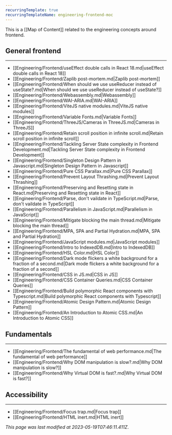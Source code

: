 ```yaml
---
recurringTemplate: true
recurringTemplateName: engineering-frontend-moc
---
```


This is a [[Map of Content]] related to the engineering concepts around frontend.

## General frontend
---
- [[Engineering/Frontend/useEffect double calls in React 18.md|useEffect double calls in React 18]]
- [[Engineering/Frontend/Zaplib post-mortem.md|Zaplib post-mortem]]
- [[Engineering/Frontend/When should we use useReducer instead of useState?.md|When should we use useReducer instead of useState?]]
- [[Engineering/Frontend/Webassembly.md|Webassembly]]
- [[Engineering/Frontend/WAI-ARIA.md|WAI-ARIA]]
- [[Engineering/Frontend/ViteJS native modules.md|ViteJS native modules]]
- [[Engineering/Frontend/Variable Fonts.md|Variable Fonts]]
- [[Engineering/Frontend/ThreeJS/Cameras in ThreeJS.md|Cameras in ThreeJS]]
- [[Engineering/Frontend/Retain scroll position in infinite scroll.md|Retain scroll position in infinite scroll]]
- [[Engineering/Frontend/Tackling Server State complexity in Frontend Development.md|Tackling Server State complexity in Frontend Development]]
- [[Engineering/Frontend/Singleton Design Pattern in Javascript.md|Singleton Design Pattern in Javascript]]
- [[Engineering/Frontend/Pure CSS Parallax.md|Pure CSS Parallax]]
- [[Engineering/Frontend/Prevent Layout Thrashing.md|Prevent Layout Thrashing]]
- [[Engineering/Frontend/Preserving and Resetting state in React.md|Preserving and Resetting state in React]]
- [[Engineering/Frontend/Parse, don't vaildate in TypeScript.md|Parse, don't vaildate in TypeScript]]
- [[Engineering/Frontend/Parallelism in JavaScript.md|Parallelism in JavaScript]]
- [[Engineering/Frontend/Mitigate blocking the main thread.md|Mitigate blocking the main thread]]
- [[Engineering/Frontend/MPA, SPA and Partial Hydration.md|MPA, SPA and Partial Hydration]]
- [[Engineering/Frontend/JavaScript modules.md|JavaScript modules]]
- [[Engineering/Frontend/Intro to IndexedDB.md|Intro to IndexedDB]]
- [[Engineering/Frontend/HSL Color.md|HSL Color]]
- [[Engineering/Frontend/Dark mode flickers a white background for a fraction of a second.md|Dark mode flickers a white background for a fraction of a second]]
- [[Engineering/Frontend/CSS in JS.md|CSS in JS]]
- [[Engineering/Frontend/CSS Container Queries.md|CSS Container Queries]]
- [[Engineering/Frontend/Build polymorphic React components with Typescript.md|Build polymorphic React components with Typescript]]
- [[Engineering/Frontend/Atomic Design Pattern.md|Atomic Design Pattern]]
- [[Engineering/Frontend/An Introduction to Atomic CSS.md|An Introduction to Atomic CSS]]

## Fundamentals
---
- [[Engineering/Frontend/The fundamental of web performance.md|The fundamental of web performance]]
- [[Engineering/Frontend/Why DOM manipulation is slow?.md|Why DOM manipulation is slow?]]
- [[Engineering/Frontend/Why Virtual DOM is fast?.md|Why Virtual DOM is fast?]]

## Accessibility
---
- [[Engineering/Frontend/Focus trap.md|Focus trap]]
- [[Engineering/Frontend/HTML inert.md|HTML inert]]


*This page was last modified at 2023-05-19T07:46:11.411Z*.
